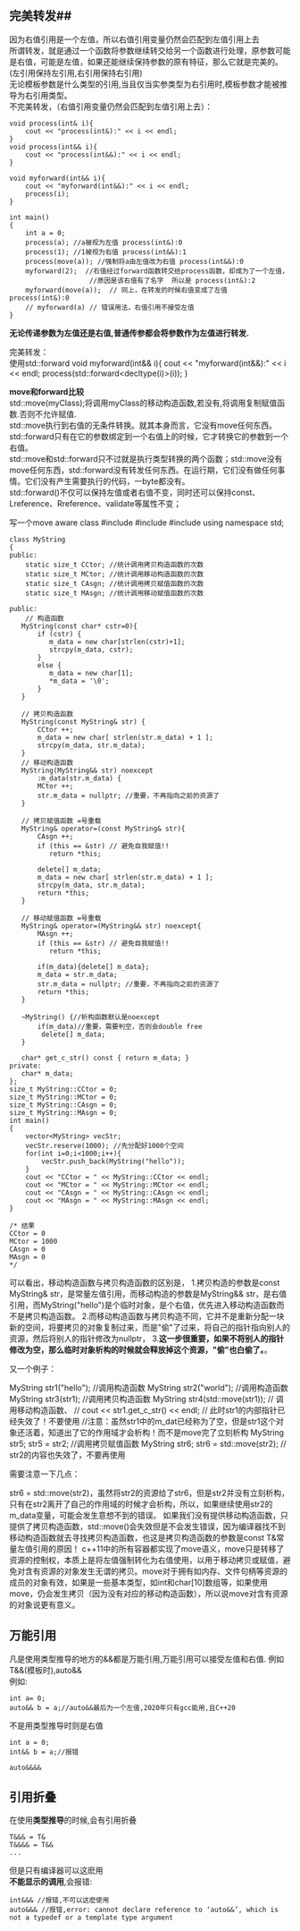 ## 完美转发##    
因为右值引用是一个左值，所以右值引用变量仍然会匹配到左值引用上去  
所谓转发，就是通过一个函数将参数继续转交给另一个函数进行处理，原参数可能是右值，可能是左值，如果还能继续保持参数的原有特征，那么它就是完美的。(左引用保持左引用,右引用保持右引用)    
无论模板参数是什么类型的引用,当且仅当实参类型为右引用时,模板参数才能被推导为右引用类型。  
不完美转发，（右值引用变量仍然会匹配到左值引用上去）：  

    void process(int& i){
        cout << "process(int&):" << i << endl;
    }
    void process(int&& i){
        cout << "process(int&&):" << i << endl;
    }

    void myforward(int&& i){
        cout << "myforward(int&&):" << i << endl;
        process(i);
    }

    int main()
    {
        int a = 0;
        process(a); //a被视为左值 process(int&):0
        process(1); //1被视为右值 process(int&&):1
        process(move(a)); //强制将a由左值改为右值 process(int&&):0
        myforward(2);  //右值经过forward函数转交给process函数，却成为了一个左值，
                        //原因是该右值有了名字  所以是 process(int&):2
        myforward(move(a));  // 同上，在转发的时候右值变成了左值  process(int&):0
        // myforward(a) // 错误用法，右值引用不接受左值
    }
**无论传递参数为左值还是右值,普通传参都会将参数作为左值进行转发.**      

完美转发：  
使用std::forward
    void myforward(int&& i){
        cout << "myforward(int&&):" << i << endl;
        process(std::forward<decltype(i)>(i)); 
    }

**move和forward比较**  
std::move(myClass);将调用myClass的移动构造函数,若没有,将调用复制赋值函数.否则不允许赋值.    
std::move执行到右值的无条件转换。就其本身而言，它没有move任何东西。  
std::forward只有在它的参数绑定到一个右值上的时候，它才转换它的参数到一个右值。  
std::move和std::forward只不过就是执行类型转换的两个函数；std::move没有move任何东西，std::forward没有转发任何东西。在运行期，它们没有做任何事情。它们没有产生需要执行的代码，一byte都没有。  
std::forward<T>()不仅可以保持左值或者右值不变，同时还可以保持const、Lreference、Rreference、validate等属性不变；  

写一个move aware class
    #include <iostream>
    #include <cstring>
    #include <vector>
    using namespace std;

    class MyString
    {
    public:
        static size_t CCtor; //统计调用拷贝构造函数的次数
        static size_t MCtor; //统计调用移动构造函数的次数
        static size_t CAsgn; //统计调用拷贝赋值函数的次数
        static size_t MAsgn; //统计调用移动赋值函数的次数

    public:
        // 构造函数
       MyString(const char* cstr=0){
           if (cstr) {
              m_data = new char[strlen(cstr)+1];
              strcpy(m_data, cstr);
           }
           else {
              m_data = new char[1];
              *m_data = '\0';
           }
       }

       // 拷贝构造函数
       MyString(const MyString& str) {
           CCtor ++;
           m_data = new char[ strlen(str.m_data) + 1 ];
           strcpy(m_data, str.m_data);
       }
       // 移动构造函数
       MyString(MyString&& str) noexcept
           :m_data(str.m_data) {
           MCtor ++;
           str.m_data = nullptr; //重要，不再指向之前的资源了
       }

       // 拷贝赋值函数 =号重载
       MyString& operator=(const MyString& str){
           CAsgn ++;
           if (this == &str) // 避免自我赋值!!
              return *this;

           delete[] m_data;
           m_data = new char[ strlen(str.m_data) + 1 ];
           strcpy(m_data, str.m_data);
           return *this;
       }

       // 移动赋值函数 =号重载
       MyString& operator=(MyString&& str) noexcept{
           MAsgn ++;
           if (this == &str) // 避免自我赋值!!
              return *this;

           if(m_data){delete[] m_data};
           m_data = str.m_data;
           str.m_data = nullptr; //重要，不再指向之前的资源了
           return *this;
       }

       ~MyString() {//析构函数默认是noexcept
           if(m_data)//重要，需要判空，否则会double free
            delete[] m_data;
       }

       char* get_c_str() const { return m_data; }
    private:
       char* m_data;
    };
    size_t MyString::CCtor = 0;
    size_t MyString::MCtor = 0;
    size_t MyString::CAsgn = 0;
    size_t MyString::MAsgn = 0;
    int main()
    {
        vector<MyString> vecStr;
        vecStr.reserve(1000); //先分配好1000个空间
        for(int i=0;i<1000;i++){
            vecStr.push_back(MyString("hello"));
        }
        cout << "CCtor = " << MyString::CCtor << endl;
        cout << "MCtor = " << MyString::MCtor << endl;
        cout << "CAsgn = " << MyString::CAsgn << endl;
        cout << "MAsgn = " << MyString::MAsgn << endl;
    }

    /* 结果
    CCtor = 0
    MCtor = 1000
    CAsgn = 0
    MAsgn = 0
    */

可以看出，移动构造函数与拷贝构造函数的区别是，
1.拷贝构造的参数是const MyString& str，是常量左值引用，而移动构造的参数是MyString&& str，是右值引用，而MyString("hello")是个临时对象，是个右值，优先进入移动构造函数而不是拷贝构造函数。
2.而移动构造函数与拷贝构造不同，它并不是重新分配一块新的空间，将要拷贝的对象复制过来，而是"偷"了过来，将自己的指针指向别人的资源，然后将别人的指针修改为nullptr，
3.**这一步很重要，如果不将别人的指针修改为空，那么临时对象析构的时候就会释放掉这个资源，"偷"也白偷了。**。

又一个例子：

MyString str1("hello"); //调用构造函数
MyString str2("world"); //调用构造函数
MyString str3(str1); //调用拷贝构造函数
MyString str4(std::move(str1)); // 调用移动构造函数、
//    cout << str1.get_c_str() << endl; // 此时str1的内部指针已经失效了！不要使用
//注意：虽然str1中的m_dat已经称为了空，但是str1这个对象还活着，知道出了它的作用域才会析构！而不是move完了立刻析构
MyString str5;
str5 = str2; //调用拷贝赋值函数
MyString str6;
str6 = std::move(str2); // str2的内容也失效了，不要再使用

需要注意一下几点：

str6 = std::move(str2)，虽然将str2的资源给了str6，但是str2并没有立刻析构，只有在str2离开了自己的作用域的时候才会析构，所以，如果继续使用str2的m_data变量，可能会发生意想不到的错误。
如果我们没有提供移动构造函数，只提供了拷贝构造函数，std::move()会失效但是不会发生错误，因为编译器找不到移动构造函数就去寻找拷贝构造函数，也这是拷贝构造函数的参数是const T&常量左值引用的原因！
c++11中的所有容器都实现了move语义，move只是转移了资源的控制权，本质上是将左值强制转化为右值使用，以用于移动拷贝或赋值，避免对含有资源的对象发生无谓的拷贝。move对于拥有如内存、文件句柄等资源的成员的对象有效，如果是一些基本类型，如int和char[10]数组等，如果使用move，仍会发生拷贝（因为没有对应的移动构造函数），所以说move对含有资源的对象说更有意义。   



## 万能引用 ##  
凡是使用类型推导的地方的&&都是万能引用,万能引用可以接受左值和右值. 例如T&&(模板时),auto&&  
例如:

    int a= 0;
    auto&& b = a;//auto&&最后为一个左值,2020年只有gcc能用,且C++20

不是用类型推导时则是右值  

    int a = 0;
    int&& b = a;//报错
    
    auto&&&&
## 引用折叠 ##  
在使用**类型推导**的时候,会有引用折叠  

    T&&& = T&  
    T&&&& = T&& 
    ...
     
但是只有编译器可以这麽用  
**不能显示的调用**,会报错:  

    int&&& //报错,不可以这麽使用
    auto&&& //报错,error: cannot declare reference to ‘auto&&’, which is not a typedef or a template type argument